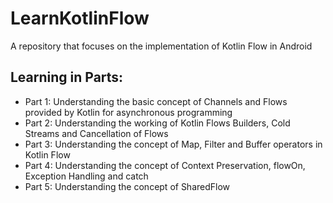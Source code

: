 # LearnKotlinFlow
A repository that focuses on the implementation of Kotlin Flow in Android

<h2>Learning in Parts:</h2>
<ul>
  <li>Part 1: Understanding the basic concept of Channels and Flows provided by Kotlin for asynchronous programming</li>
  <li>Part 2: Understanding the working of Kotlin Flows Builders, Cold Streams and Cancellation of Flows</li>
  <li>Part 3: Understanding the concept of Map, Filter and Buffer operators in Kotlin Flow</li>
  <li>Part 4: Understanding the concept of Context Preservation, flowOn, Exception Handling and catch</li>
  <li>Part 5: Understanding the concept of SharedFlow</li>
</ul>
